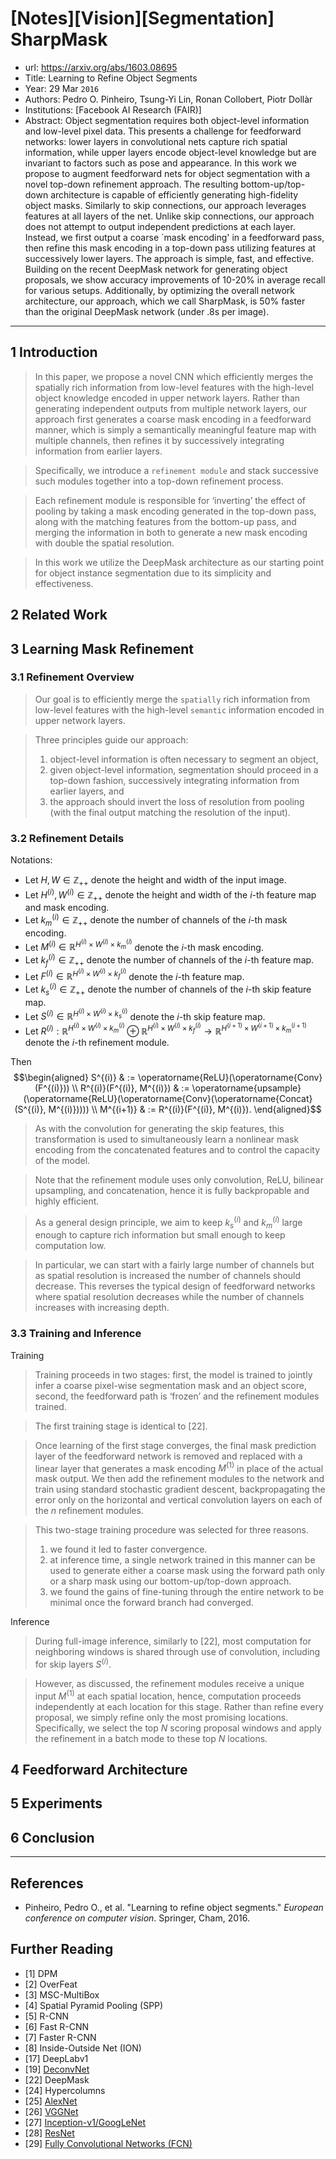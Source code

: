 # [Notes][Vision][Segmentation] SharpMask

* url: https://arxiv.org/abs/1603.08695
* Title: Learning to Refine Object Segments
* Year: 29 Mar `2016`
* Authors: Pedro O. Pinheiro, Tsung-Yi Lin, Ronan Collobert, Piotr Dollàr
* Institutions: [Facebook AI Research (FAIR)]
* Abstract: Object segmentation requires both object-level information and low-level pixel data. This presents a challenge for feedforward networks: lower layers in convolutional nets capture rich spatial information, while upper layers encode object-level knowledge but are invariant to factors such as pose and appearance. In this work we propose to augment feedforward nets for object segmentation with a novel top-down refinement approach. The resulting bottom-up/top-down architecture is capable of efficiently generating high-fidelity object masks. Similarly to skip connections, our approach leverages features at all layers of the net. Unlike skip connections, our approach does not attempt to output independent predictions at each layer. Instead, we first output a coarse `mask encoding' in a feedforward pass, then refine this mask encoding in a top-down pass utilizing features at successively lower layers. The approach is simple, fast, and effective. Building on the recent DeepMask network for generating object proposals, we show accuracy improvements of 10-20% in average recall for various setups. Additionally, by optimizing the overall network architecture, our approach, which we call SharpMask, is 50% faster than the original DeepMask network (under .8s per image).

----------------------------------------------------------------------------------------------------

## 1 Introduction

> In this paper, we propose a novel CNN which efficiently merges the spatially rich information from low-level features with the high-level object knowledge encoded in upper network layers. Rather than generating independent outputs from multiple network layers, our approach first generates a coarse mask encoding in a feedforward manner, which is simply a semantically meaningful feature map with multiple channels, then refines it by successively integrating information from earlier layers.

> Specifically, we introduce a `refinement module` and stack successive such modules together into a top-down refinement process.

> Each refinement module is responsible for ‘inverting’ the effect of pooling by taking a mask encoding generated in the top-down pass, along with the matching features from the bottom-up pass, and merging the information in both to generate a new mask encoding with double the spatial resolution.

> In this work we utilize the DeepMask architecture as our starting point for object instance segmentation due to its simplicity and effectiveness.

## 2 Related Work

## 3 Learning Mask Refinement

### 3.1 Refinement Overview

> Our goal is to efficiently merge the `spatially` rich information from low-level features with the high-level `semantic` information encoded in upper network layers.

> Three principles guide our approach:
> 1. object-level information is often necessary to segment an object,
> 2. given object-level information, segmentation should proceed in a top-down fashion, successively integrating information from earlier layers, and
> 3. the approach should invert the loss of resolution from pooling (with the final output matching the resolution of the input).

### 3.2 Refinement Details

Notations:
* Let $H, W \in \mathbb{Z}_{++}$ denote the height and width of the input image.
* Let $H^{(i)}, W^{(i)} \in \mathbb{Z}_{++}$ denote the height and width of the $i$-th feature map and mask encoding.
* Let $k_{m}^{(i)} \in \mathbb{Z}_{++}$ denote the number of channels of the $i$-th mask encoding.
* Let $M^{(i)} \in \mathbb{R}^{H^{(i)} \times W^{(i)} \times k_{m}^{(i)}}$ denote the $i$-th mask encoding.
* Let $k_{f}^{(i)} \in \mathbb{Z}_{++}$ denote the number of channels of the $i$-th feature map.
* Let $F^{(i)} \in \mathbb{R}^{H^{(i)} \times W^{(i)} \times k_{f}^{(i)}}$ denote the $i$-th feature map.
* Let $k_{s}^{(i)} \in \mathbb{Z}_{++}$ denote the number of channels of the $i$-th skip feature map.
* Let $S^{(i)} \in \mathbb{R}^{H^{(i)} \times W^{(i)} \times k_{s}^{(i)}}$ denote the $i$-th skip feature map.
* Let $R^{(i)}: \mathbb{R}^{H^{(i)} \times W^{(i)} \times k_{m}^{(i)}} \oplus \mathbb{R}^{H^{(i)} \times W^{(i)} \times k_{f}^{(i)}} \to \mathbb{R}^{H^{(i+1)} \times W^{(i+1)} \times k_{m}^{(i+1)}}$ denote the $i$-th refinement module.

Then
$$\begin{aligned}
    S^{(i)} & := \operatorname{ReLU}(\operatorname{Conv}(F^{(i)})) \\
    R^{(i)}(F^{(i)}, M^{(i)}) & := \operatorname{upsample}(\operatorname{ReLU}(\operatorname{Conv}(\operatorname{Concat}(S^{(i)}, M^{(i)})))) \\
    M^{(i+1)} & := R^{(i)}(F^{(i)}, M^{(i)}).
\end{aligned}$$

> As with the convolution for generating the skip features, this transformation is used to simultaneously learn a nonlinear mask encoding from the concatenated features and to control the capacity of the model.

> Note that the refinement module uses only convolution, ReLU, bilinear upsampling, and concatenation, hence it is fully backpropable and highly efficient.

> As a general design principle, we aim to keep $k_{s}^{(i)}$ and $k_{m}^{(i)}$ large enough to capture rich information but small enough to keep computation low.

> In particular, we can start with a fairly large number of channels but as spatial resolution is increased the number of channels should decrease. This reverses the typical design of feedforward networks where spatial resolution decreases while the number of channels increases with increasing depth.

### 3.3 Training and Inference

Training

> Training proceeds in two stages: first, the model is trained to jointly infer a coarse pixel-wise segmentation mask and an object score, second, the feedforward path is ‘frozen’ and the refinement modules trained.

> The first training stage is identical to [22].

> Once learning of the first stage converges, the final mask prediction layer of the feedforward network is removed and replaced with a linear layer that generates a mask encoding $M^{(1)}$ in place of the actual mask output. We then add the refinement modules to the network and train using standard stochastic gradient descent, backpropagating the error only on the horizontal and vertical convolution layers on each of the $n$ refinement modules.

> This two-stage training procedure was selected for three reasons.
> 1. we found it led to faster convergence.
> 2. at inference time, a single network trained in this manner can be used to generate either a coarse mask using the forward path only or a sharp mask using our bottom-up/top-down approach.
> 3. we found the gains of fine-tuning through the entire network to be minimal once the forward branch had converged.

Inference

> During full-image inference, similarly to [22], most computation for neighboring windows is shared through use of convolution, including for skip layers $S^{(i)}$.

> However, as discussed, the refinement modules receive a unique input $M^{(1)}$ at each spatial location, hence, computation proceeds independently at each location for this stage. Rather than refine every proposal, we simply refine only the most promising locations. Specifically, we select the top $N$ scoring proposal windows and apply the refinement in a batch mode to these top $N$ locations.

## 4 Feedforward Architecture

## 5 Experiments

## 6 Conclusion

----------------------------------------------------------------------------------------------------

## References

* Pinheiro, Pedro O., et al. "Learning to refine object segments." *European conference on computer vision*. Springer, Cham, 2016.

## Further Reading

* [1] DPM
* [2] OverFeat
* [3] MSC-MultiBox
* [4] Spatial Pyramid Pooling (SPP)
* [5] R-CNN
* [6] Fast R-CNN
* [7] Faster R-CNN
* [8] Inside-Outside Net (ION)
* [17] DeepLabv1
* [19] [DeconvNet](https://zhuanlan.zhihu.com/p/558646271)
* [22] DeepMask
* [24] Hypercolumns
* [25] [AlexNet](https://zhuanlan.zhihu.com/p/565285454)
* [26] [VGGNet](https://zhuanlan.zhihu.com/p/563314926)
* [27] [Inception-v1/GoogLeNet](https://zhuanlan.zhihu.com/p/564141144)
* [28] [ResNet](https://zhuanlan.zhihu.com/p/570072614)
* [29] [Fully Convolutional Networks (FCN)](https://zhuanlan.zhihu.com/p/561031110)
